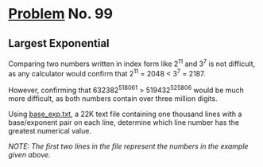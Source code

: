 # [Problem](https://projecteuler.net/problem=99) No. 99

## Largest Exponential

Comparing two numbers written in index form like 2<sup>11</sup> and 3<sup>7</sup> is not difficult, as any calculator would confirm that 2<sup>11</sup> = 2048 < 3<sup>7</sup> = 2187.

However, confirming that 632382<sup>518061</sup> > 519432<sup>525806</sup> would be much more difficult, as both numbers contain over three million digits.

Using [base_exp.txt](p099_base_exp.txt), a 22K text file containing one thousand lines with a base/exponent pair on each line, determine which line number has the greatest numerical value.

_NOTE: The first two lines in the file represent the numbers in the example given above._
